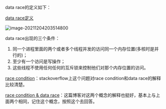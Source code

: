 data race的定义如下：

[data race定义](https://docs.oracle.com/cd/E19205-01/820-0619/6ncbk8g6g/index.html)

![image-20211204203514800](C:\Users\cserbo\AppData\Roaming\Typora\typora-user-images\image-20211204203514800.png)

data race出现的三个条件：

1. 同一个进程里面的两个或者多个线程并发的访问同一个内存位置(多核时是并行的)；
2. 至少有一个访问是写操作；
3. 这些线程不使用任何任何的互斥锁来控制他们对那个内存位置的访问。

[race condition](https://stackoverflow.com/questions/11276259/are-data-races-and-race-condition-actually-the-same-thing-in-context-of-conc)：stackoverflow上这个问题对race condition和data race的解释比较清楚。

[race condition & data race](https://blog.regehr.org/archives/490)：这篇博客对这两个概念的解释也挺好，基本上与上面两个相同，记住这个概念，按照这个去回答。
